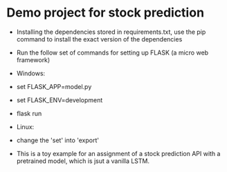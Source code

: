 # Demo project for stock prediction

- Installing the dependencies stored in requirements.txt, use the pip command to install the exact version of the dependencies
-  Run the follow set of commands for setting up FLASK (a micro web framework)

 - Windows: 
  - set FLASK_APP=model.py
  - set FLASK_ENV=development
  - flask run

 - Linux: 
  - change the 'set' into 'export'
 
-  This is a toy example for an assignment of a stock prediction API with a pretrained model, which is jsut a vanilla LSTM.
 


